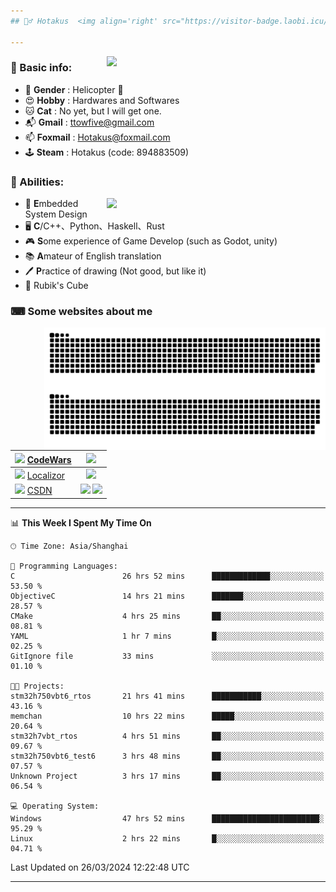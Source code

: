 ```yaml
---
## 🕵️‍♂️ Hotakus  <img align='right' src="https://visitor-badge.laobi.icu/badge?page_id=hotakus.visitor-badge&left_text=Views&format=true" width=70 >

---
```


<picture>
  <source
    srcset="https://github-readme-stats-git-master-hotakus.vercel.app/api/top-langs/?username=hotakus&hide=html&layout=compact&border_radius=10&theme=calm#gh-dark-mode-only"
    media="(prefers-color-scheme: dark)"
  />
  <source
    srcset="https://github-readme-stats-git-master-hotakus.vercel.app/api/top-langs/?username=hotakus&hide=html&layout=compact&border_radius=10&theme=default#gh-light-mode-only"
    media="(prefers-color-scheme: light), (prefers-color-scheme: no-preference)"
  />
  <img src='https://github-readme-stats-git-master-hotakus.vercel.app/api/top-langs/?username=hotakus&layout=compact&border_radius=10&theme=calm#gh-dark-mode-only' width=350 align='right'>
</picture>

### 📰 Basic info:
- 👬 **Gender** : Helicopter 🚁
- 😍 **Hobby** : Hardwares and Softwares
- 🐱 **Cat** : No yet, but I will get one.
- 📬 **Gmail** : ttowfive@gmail.com
- 📫 **Foxmail** : Hotakus@foxmail.com
- 🕹 **Steam** : Hotakus (code: 894883509)

### 💪 Abilities:

<picture>
  <source
    srcset="https://github-readme-stats-git-master-hotakus.vercel.app/api?username=hotakus&show_icons=true&theme=calm&border_radius=10"
    media="(prefers-color-scheme: dark)"
  />
  <source
    srcset="https://github-readme-stats-git-master-hotakus.vercel.app/api?username=hotakus&show_icons=true&theme=default&border_radius=10"
    media="(prefers-color-scheme: light), (prefers-color-scheme: no-preference)"
  />
  <img src='https://github-readme-stats-git-master-hotakus.vercel.app/api?username=hotakus&show_icons=true&theme=calm&border_radius=10' width=350 align='right'>
</picture>

- 🔌 **E**mbedded System Design
- 🖥 **C**/C++、Python、Haskell、Rust
- 🎮 **S**ome experience of Game Develop (such as Godot, unity)
- 📚 **A**mateur of English translation 
- 🖊 **P**ractice of drawing (Not good, but like it) 
- 🎲 Rubik's Cube

### ⌨ Some websites about me
<img src='https://github.com/Hotakus/Hotakus/blob/output/github-contribution-grid-snake-dark.svg#gh-dark-mode-only' width=450 align='right'>
<img src='https://github.com/Hotakus/Hotakus/blob/output/github-contribution-grid-snake.svg#gh-light-mode-only' width=450 align='right'>

| <img src='https://www.codewars.com/packs/assets/logo.61192cf7.svg' width=15 > [CodeWars](https://www.codewars.com/users/Hotakus) |<img src='https://www.codewars.com/users/Hotakus/badges/micro' width=150 >|  
| :---- | :----: | 
|<img src='https://www.localizor.com/images/favicon.png' width=17 > [Localizor](https://www.codewars.com/users/Hotakus)| <img src='https://www.localizor.com/images/localizor-logo.png' width=100 > |
|<img src='https://img-home.csdnimg.cn/images/20201124032511.png' width=30 > [CSDN](https://blog.csdn.net/qq_26106317?spm=1010.2135.3001.5421)|<img width=16 src="https://img-home.csdnimg.cn/images/20210108035947.gif"> <img src="https://csdnimg.cn/identity/blog4.png" width=16>|

---

<!--START_SECTION:waka-->
📊 **This Week I Spent My Time On** 

```text
🕑︎ Time Zone: Asia/Shanghai

💬 Programming Languages: 
C                        26 hrs 52 mins      █████████████░░░░░░░░░░░░   53.50 % 
ObjectiveC               14 hrs 21 mins      ███████░░░░░░░░░░░░░░░░░░   28.57 % 
CMake                    4 hrs 25 mins       ██░░░░░░░░░░░░░░░░░░░░░░░   08.81 % 
YAML                     1 hr 7 mins         █░░░░░░░░░░░░░░░░░░░░░░░░   02.25 % 
GitIgnore file           33 mins             ░░░░░░░░░░░░░░░░░░░░░░░░░   01.10 % 

🐱‍💻 Projects: 
stm32h750vbt6_rtos       21 hrs 41 mins      ███████████░░░░░░░░░░░░░░   43.16 % 
memchan                  10 hrs 22 mins      █████░░░░░░░░░░░░░░░░░░░░   20.64 % 
stm32h7vbt_rtos          4 hrs 51 mins       ██░░░░░░░░░░░░░░░░░░░░░░░   09.67 % 
stm32h750vbt6_test6      3 hrs 48 mins       ██░░░░░░░░░░░░░░░░░░░░░░░   07.57 % 
Unknown Project          3 hrs 17 mins       ██░░░░░░░░░░░░░░░░░░░░░░░   06.54 % 

💻 Operating System: 
Windows                  47 hrs 52 mins      ████████████████████████░   95.29 % 
Linux                    2 hrs 22 mins       █░░░░░░░░░░░░░░░░░░░░░░░░   04.71 % 
```


 Last Updated on 26/03/2024 12:22:48 UTC
<!--END_SECTION:waka-->

---
